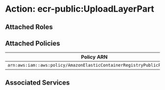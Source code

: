 # Action: ecr-public:UploadLayerPart

## Attached Roles

## Attached Policies

| Policy ARN | Policy Name |
|------------|-------------|
| `arn:aws:iam::aws:policy/AmazonElasticContainerRegistryPublicPowerUser` | [AmazonElasticContainerRegistryPublicPowerUser](../policies.md#amazonelasticcontainerregistrypublicpoweruser) |

## Associated Services

